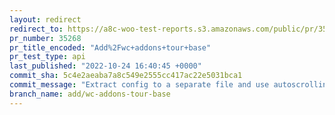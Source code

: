 ```yaml
---
layout: redirect
redirect_to: https://a8c-woo-test-reports.s3.amazonaws.com/public/pr/35268/api/index.html
pr_number: 35268
pr_title_encoded: "Add%2Fwc+addons+tour+base"
pr_test_type: api
last_published: "2022-10-24 16:40:45 +0000"
commit_sha: 5c4e2aeaba7a8c549e2555cc417ac22e5031bca1
commit_message: "Extract config to a separate file and use autoscrolling"
branch_name: add/wc-addons-tour-base
---
```

